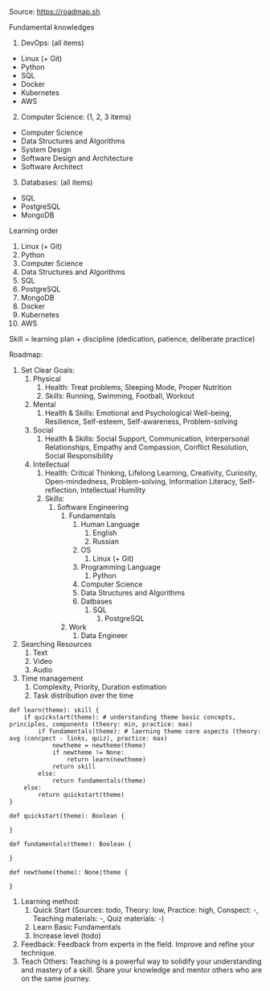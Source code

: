 Source: https://roadmap.sh

Fundamental knowledges
1) DevOps: (all items)
- Linux (+ Git)
- Python
- SQL
- Docker
- Kubernetes
- AWS
2) Computer Science: (1, 2, 3 items)
- Computer Science
- Data Structures and Algorithms
- System Design
- Software Design and Architecture
- Software Architect
3) Databases: (all items)
- SQL
- PostgreSQL
- MongoDB

Learning order
1) Linux (+ Git)
2) Python
3) Computer Science
4) Data Structures and Algorithms
5) SQL
6) PostgreSQL
7) MongoDB
8) Docker
9) Kubernetes
10) AWS




Skill = learning plan + discipline (dedication, patience, deliberate practice) 

Roadmap:
1. Set Clear Goals:
    1. Physical
        1. Health: Treat problems, Sleeping Mode, Proper Nutrition
        2. Skills: Running, Swimming, Football, Workout
    2. Mental
        1. Health & Skills: Emotional and Psychological Well-being, Resilience, Self-esteem, Self-awareness, Problem-solving
    3. Social
        1. Health & Skills: Social Support, Communication, Interpersonal Relationships, Empathy and Compassion, Conflict Resolution, Social Responsibility
    4. Intellectual
        1. Health: Critical Thinking, Lifelong Learning, Creativity, Curiosity, Open-mindedness, Problem-solving, Information Literacy, Self-reflection, Intellectual Humility
        2. Skills:
            1. Software Engineering
                1. Fundamentals
                    1. Human Language
                        1. English
                        2. Russian
                    2. OS
                        1. Linux (+ Git)
                    3. Programming Language
                        1. Python
                    4. Computer Science
                    5. Data Structures and Algorithms
                    6. Datbases
                        1. SQL
                            1. PostgreSQL
                3. Work
                    1. Data Engineer
2. Searching Resources
    1. Text
    2. Video
    3. Audio 
4. Time management
    1. Complexity, Priority, Duration estimation
    2. Task distribution over the time  

```
def learn(theme): skill {
    if quickstart(theme): # understanding theme basic concepts, principles, components (theory: min, practice: max)
        if fundamentals(theme): # laerning theme core aspects (theory: avg (concpect - links, quiz), practice: max)
            newtheme = newtheme(theme)
            if newtheme != None:
                return learn(newtheme)
            return skill
        else:
            return fundamentals(theme)
    else:
        return quickstart(theme)
}

def quickstart(theme): Boolean {
    
}

def fundamentals(theme): Boolean {
    
}

def newtheme(theme): None|theme {

}

```

1. Learning method:
    1. Quick Start (Sources: todo, Theory: low, Practice: high, Conspect: -, Teaching materials: -, Quiz materials: -)
    2. Learn Basic Fundamentals 
    3. Increase level (todo)
2. Feedback: Feedback from experts in the field. Improve and refine your technique.
3. Teach Others: Teaching is a powerful way to solidify your understanding and mastery of a skill. Share your knowledge and mentor others who are on the same journey.

